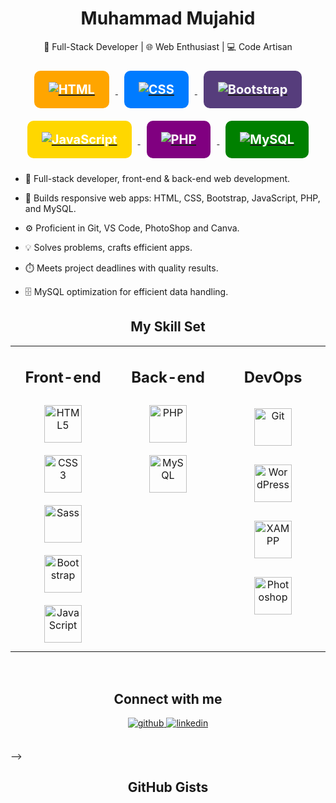 <h1 align="center">Muhammad Mujahid</h1>
<p align="center">
 🚀 Full-Stack Developer  |  🌐 Web Enthusiast  |  💻 Code Artisan
</p>
<p align="center">
<a href="#">
 <img src="https://img.shields.io/badge/HTML-FFA500?style=for-the-badge&logo=html5&logoColor=white" alt="HTML" style="margin: 10px; font-size: 20px; font-weight: bold; border: 3px solid #FFA500; padding: 15px 20px; background-color: #FFA500; color: #fff; border-radius: 10px;">
</a>
<a href="#">
 <img src="https://img.shields.io/badge/CSS-007BFF?style=for-the-badge&logo=css3&logoColor=white" alt="CSS" style="margin: 10px; font-size: 20px; font-weight: bold; border: 3px solid #007BFF; padding: 15px 20px; background-color: #007BFF; color: #fff; border-radius: 10px;">
</a>
<a href="#">
 <img src="https://img.shields.io/badge/Bootstrap-563D7C?style=for-the-badge&logo=bootstrap&logoColor=white" alt="Bootstrap" style="margin: 10px; font-size: 20px; font-weight: bold; border: 3px solid #563D7C; padding: 15px 20px; background-color: #563D7C; color: #fff; border-radius: 10px;">
</a>
<a href="#">
 <img src="https://img.shields.io/badge/JavaScript-FFD700?style=for-the-badge&logo=javascript&logoColor=white" alt="JavaScript" style="margin: 10px; font-size: 20px; font-weight: bold; border: 3px solid #FFD700; padding: 15px 20px; background-color: #FFD700; color: #fff; border-radius: 10px;">
</a>
<a href="#">
 <img src="https://img.shields.io/badge/PHP-800080?style=for-the-badge&logo=php&logoColor=white" alt="PHP" style="margin: 10px; font-size: 20px; font-weight: bold; border: 3px solid #800080; padding: 15px 20px; background-color: #800080; color: #fff; border-radius: 10px;">
</a>
<a href="#">
 <img src="https://img.shields.io/badge/MySQL-008000?style=for-the-badge&logo=mysql&logoColor=white" alt="MySQL" style="margin: 10px; font-size: 20px; font-weight: bold; border: 3px solid #008000; padding: 15px 20px; background-color: #008000; color: #fff; border-radius: 10px;">
</a>
</p>


- 🚀 Full-stack developer, front-end & back-end web development.

- 💼 Builds responsive web apps: HTML, CSS, Bootstrap, JavaScript, PHP, and MySQL.

- ⚙️ Proficient in Git, VS Code, PhotoShop and Canva.

- 💡 Solves problems, crafts efficient apps.

- ⏱️ Meets project deadlines with quality results.

- 🗄️ MySQL optimization for efficient data handling.



<h2 align="center">My Skill Set</h2> 
<table align="center" width="100%"><tr><td valign="top" width="33%">


<h2 align="center">Front-end</h2>  
<div align="center">   
  <a href="https://en.wikipedia.org/wiki/HTML5" target="_blank"><img style="margin: 10px" src="https://profilinator.rishav.dev/skills-assets/html5-original-wordmark.svg" alt="HTML5" height="60" /></a>  
  <a href="https://www.w3schools.com/css/" target="_blank"><img style="margin: 10px" src="https://profilinator.rishav.dev/skills-assets/css3-original-wordmark.svg" alt="CSS3" height="60" /></a>
  <a href="https://sass-lang.com/" target="_blank"><img style="margin: 10px" src="https://profilinator.rishav.dev/skills-assets/sass-original.svg" alt="Sass" height="60" /></a>
<a href="https://getbootstrap.com/docs/3.4/javascript/" target="_blank"><img style="margin: 10px" src="https://profilinator.rishav.dev/skills-assets/bootstrap-plain.svg" alt="Bootstrap" height="60" /></a>
<a href="https://www.javascript.com/" target="_blank"><img style="margin: 10px" src="https://profilinator.rishav.dev/skills-assets/javascript-original.svg" alt="JavaScript" height="60" /></a>
</div>

</td><td valign="top" width="33%">

  <h2 align="center">Back-end</h2>  
<div align="center">  
<!-- <a href="https://www.cplusplus.com/" target="_blank"><img style="margin: 10px" src="https://profilinator.rishav.dev/skills-assets/cplusplus-original.svg" alt="C++" height="50" /></a>  
<a href="https://www.javascript.com/" target="_blank"><img style="margin: 10px" src="https://profilinator.rishav.dev/skills-assets/javascript-original.svg" alt="JavaScript" height="50" /></a>  
<a href="https://www.nginx.com/" target="_blank"><img style="margin: 10px" src="https://profilinator.rishav.dev/skills-assets/nginx-original.svg" alt="Nginx" height="50" /></a>  
<a href="https://www.python.org/" target="_blank"><img style="margin: 10px" src="https://profilinator.rishav.dev/skills-assets/python-original.svg" alt="Python" height="50" /></a> -->  
<a href="https://www.php.net/" target="_blank"><img style="margin: 10px" src="https://profilinator.rishav.dev/skills-assets/php-original.svg" alt="PHP" height="60" /></a>  
<a href="https://www.mysql.com/" target="_blank"><img style="margin: 10px" src="https://profilinator.rishav.dev/skills-assets/mysql-original-wordmark.svg" alt="MySQL" height="60" /></a>  
</div>

</td><td valign="top" width="33%">

  
<h2 align="center">DevOps</h2>
<div align="center">  
  <!-- <a href="https://woocommerce.com/" target="_blank"><img style="margin: 10px" src="https://profilinator.rishav.dev/skills-assets/woocommerce.png" alt="WooCommerce" height="50" /></a>  
  <a href="https://aws.amazon.com/" target="_blank"><img style="margin: 10px" src="https://profilinator.rishav.dev/skills-assets/amazonwebservices-original-wordmark.svg" alt="AWS" height="50" /></a>  
  <a href="https://www.adobe.com/in/products/illustrator.html" target="_blank"><img style="margin: 10px" src="https://profilinator.rishav.dev/skills-assets/adobe_illustrator-icon.svg" alt="Illustrator" height="50" /></a> -->  
<a href="https://github.com/" target="_blank"><img style="margin: 15px" src="https://profilinator.rishav.dev/skills-assets/git-scm-icon.svg" alt="Git" height="60" /></a>  
<a href="https://wordpress.com/" target="_blank"><img style="margin: 15px" src="https://profilinator.rishav.dev/skills-assets/wordpress.png" alt="WordPress" height="60" /></a>  
<a href="https://www.apachefriends.org/" target="_blank"><img style="margin: 15px" src="https://profilinator.rishav.dev/skills-assets/xampp.png" alt="XAMPP" height="60" /></a>  
<a href="https://www.adobe.com/in/products/photoshop.html" target="_blank"><img style="margin: 15px" src="https://profilinator.rishav.dev/skills-assets/photoshop-plain.svg" alt="Photoshop" height="60" /></a>  
</div>

</td></tr></table>  

<br/>  


<h2 align="center">Connect with me</h2>
<div align="center">
<a href="https://github.com/Mujahid191" target="_blank">
<img src=https://img.shields.io/badge/github-%2324292e.svg?&style=for-the-badge&logo=github&logoColor=white alt=github style="margin-bottom: 5px;" />
</a>
<a href="https://www.linkedin.com/in/mujahid1700254/" target="_blank">
<img src=https://img.shields.io/badge/linkedin-%231E77B5.svg?&style=for-the-badge&logo=linkedin&logoColor=white alt=linkedin style="margin-bottom: 5px;" />
</a>
<!-- <a href="#" target="_blank">
<img src=https://img.shields.io/badge/codepen-%23131417.svg?&style=for-the-badge&logo=codepen&logoColor=white alt=codepen style="margin-bottom: 5px;" />
</a>  --> 
</div>  


<br/>  


<!-- ## Github Stats  
<div align="center"><img src="https://github-readme-stats.vercel.app/api?username=&show_icons=true&count_private=true&hide_border=true" align="center" /></div>  

<br/>  



<br/>  

<div align="center">
<img src="https://komarev.com/ghpvc/?username=alishaamin&&style=flat-square" align="center" /> -->


<!-- GitHub Stats 
<h2 align="center">GitHub Stats</h2>
<div align="center">
  <img src="https://github-readme-stats.vercel.app/api?username=Mujahid191&show_icons=true&count_private=true&hide_border=true" alt="GitHub Stats" align="center" />
</div>
-->

<!-- Top Repositories
<h2 align="center">Top Repositories</h2>
<p align="center">
  <a href="#"><img src="https://github-readme-stats.vercel.app/api/pin/?username=Mujahid191&repo=your-repo-1" alt="Top Repo 1" align="center" /></a>
 <br/>  
  <a href="#"><img src="https://github-readme-stats.vercel.app/api/pin/?username=Mujahid191&repo=your-repo-2" alt="Top Repo 2" align="center" /></a>
  <!-- Add more top repositories as needed -->
</p>
-->

<!-- GitHub Gists -->
<h2 align="center">GitHub Gists</h2>
<p align="center">
  <script src="https://gist.github.com/Mujahid191/gist-id.js"></script>
</p>
